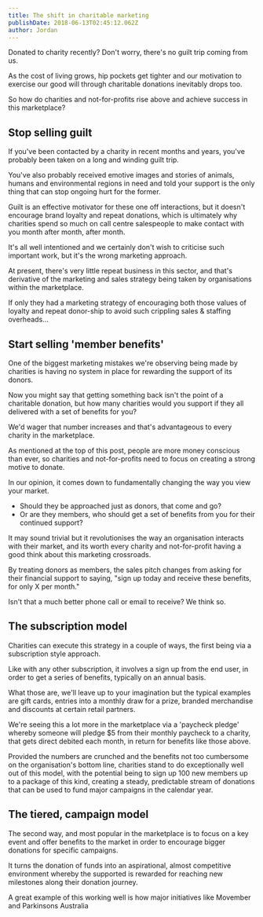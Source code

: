 ```yaml
---
title: The shift in charitable marketing
publishDate: 2018-06-13T02:45:12.062Z
author: Jordan
---
```

Donated to charity recently? Don't worry, there's no guilt trip coming from us.

As the cost of living grows, hip pockets get tighter and our motivation to exercise our good will through charitable donations inevitably drops too.

So how do charities and not-for-profits rise above and achieve success in this marketplace?

## Stop selling guilt

If you've been contacted by a charity in recent months and years, you've probably been taken on a long and winding guilt trip.

You've also probably received emotive images and stories of animals, humans and environmental regions in need and told your support is the only thing that can stop ongoing hurt for the former.

Guilt is an effective motivator for these one off interactions, but it doesn't encourage brand loyalty and repeat donations, which is ultimately why charities spend so much on call centre salespeople to make contact with you month after month, after month.

It's all well intentioned and we certainly don't wish to criticise such important work, but it's the wrong marketing approach.

At present, there's very little repeat business in this sector, and that's derivative of the marketing and sales strategy being taken by organisations within the marketplace.

If only they had a marketing strategy of encouraging both those values of loyalty and repeat donor-ship to avoid such crippling sales & staffing overheads...

## Start selling 'member benefits'

One of the biggest marketing mistakes we're observing being made by charities is having no system in place for rewarding the support of its donors.

Now you might say that getting something back isn't the point of a charitable donation, but how many charities would you support if they all delivered with a set of benefits for you?

We'd wager that number increases and that's advantageous to every charity in the marketplace.

As mentioned at the top of this post, people are more money conscious than ever, so charities and not-for-profits need to focus on creating a strong motive to donate.

In our opinion, it comes down to fundamentally changing the way you view your market.

* Should they be approached just as donors, that come and go? 
* Or are they members, who should get a set of benefits from you for their continued support?

It may sound trivial but it revolutionises the way an organisation interacts with their market, and its worth every charity and not-for-profit having a good think about this marketing crossroads.

By treating donors as members, the sales pitch changes from asking for their financial support to saying, "sign up today and receive these benefits, for only X per month."

Isn't that a much better phone call or email to receive? We think so.

## The subscription model

Charities can execute this strategy in a couple of ways, the first being via a subscription style approach.

Like with any other subscription, it involves a sign up from the end user, in order to get a series of benefits, typically on an annual basis.

What those are, we'll leave up to your imagination but the typical examples are gift cards, entries into a monthly draw for a prize, branded merchandise and discounts at certain retail partners.

We're seeing this a lot more in the marketplace via a 'paycheck pledge' whereby someone will pledge $5 from their monthly paycheck to a charity, that gets direct debited each month, in return for benefits like those above.

Provided the numbers are crunched and the benefits not too cumbersome on the organisation's bottom line, charities stand to do exceptionally well out of this model, with the potential being to sign up 100 new members up to a package of this kind, creating a steady, predictable stream of donations that can be used to fund major campaigns in the calendar year.

## The tiered, campaign model

The second way, and most popular in the marketplace is to focus on a key event and offer benefits to the market in order to encourage bigger donations for specific campaigns.

It turns the donation of funds into an aspirational, almost competitive environment whereby the supported is rewarded for reaching new milestones along their donation journey.

A great example of this working well is how major initiatives like Movember and Parkinsons Australia
